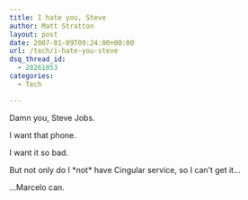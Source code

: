 ```yaml
---
title: I hate you, Steve
author: Matt Stratton
layout: post
date: 2007-01-09T09:24:00+00:00
url: /tech/i-hate-you-steve
dsq_thread_id:
  - 28261053
categories:
  - Tech

---
```

Damn you, Steve Jobs.

I want that phone.

I want it so bad.

But not only do I \*not\* have Cingular service, so I can&#8217;t get it&#8230;

&#8230;Marcelo can.
